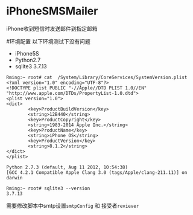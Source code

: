 # iPhoneSMSMailer
iPhone收到短信时发送邮件到指定邮箱

#环境配置
以下环境测试下没有问题

- iPhone5S 
- Python2.7
- sqlite3 3.7.13

```
Rming:~ root# cat  /System/Library/CoreServices/SystemVersion.plist
<?xml version="1.0" encoding="UTF-8"?>
<!DOCTYPE plist PUBLIC "-//Apple//DTD PLIST 1.0//EN" "http://www.apple.com/DTDs/PropertyList-1.0.dtd">
<plist version="1.0">
<dict>
        <key>ProductBuildVersion</key>
        <string>12B440</string>
        <key>ProductCopyright</key>
        <string>1983-2014 Apple Inc.</string>
        <key>ProductName</key>
        <string>iPhone OS</string>
        <key>ProductVersion</key>
        <string>8.1.2</string>
</dict>
</plist>
````


```
Python 2.7.3 (default, Aug 11 2012, 10:54:38)
[GCC 4.2.1 Compatible Apple Clang 3.0 (tags/Apple/clang-211.11)] on darwin
```

```
Rming:~ root# sqlite3 --version
3.7.13
```

需要修改脚本中smtp设置`smtpConfig` 和 接受者`reviever` 

